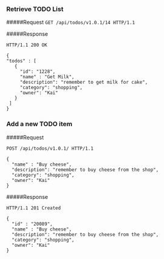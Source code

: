 ### Retrieve TODO List

#####Request
`GET /api/todos/v1.0.1/14 HTTP/1.1`

#####Response
```
HTTP/1.1 200 OK

{
"todos" : [
   { 
     "id": "1228",
     "name" : "Get Milk",
     "description": "remember to get milk for cake",
     "category": "shopping",
     "owner": "Kai"
   }
 ]
}

```

### Add a new TODO item

#####Request
```
POST /api/todos/v1.0.1/ HTTP/1.1

{ 
  "name" : "Buy cheese",
  "description": "remember to buy cheese from the shop",
  "category": "shopping",
  "owner": "Kai"
}

```

#####Response
```
HTTP/1.1 201 Created

{ 
  "id" : "20089",
  "name" : "Buy cheese",
  "description": "remember to buy cheese from the shop",
  "category": "shopping",
  "owner": "Kai"
}
```

